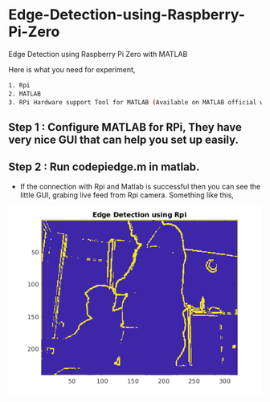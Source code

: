 # Edge-Detection-using-Raspberry-Pi-Zero
Edge Detection using Raspberry Pi Zero with MATLAB

Here is what you need for experiment,
```bash
1. Rpi
2. MATLAB
3. RPi Hardware support Tool for MATLAB (Available on MATLAB official website)
```

## Step 1 : Configure MATLAB for RPi, They have very nice GUI that can help you set up easily.

## Step 2 : Run codepiedge.m in matlab. 
- If the connection with Rpi and Matlab is successful then you can see the little GUI, grabing live feed from Rpi camera. Something like this,

<img src='edgealgo.png'>
